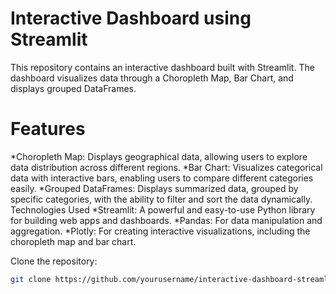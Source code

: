 # Interactive Dashboard using Streamlit
This repository contains an interactive dashboard built with Streamlit. The dashboard visualizes data through a Choropleth Map, Bar Chart, and displays grouped DataFrames.

# Features
*Choropleth Map: Displays geographical data, allowing users to explore data distribution across different regions.
*Bar Chart: Visualizes categorical data with interactive bars, enabling users to compare different categories easily.
*Grouped DataFrames: Displays summarized data, grouped by specific categories, with the ability to filter and sort the data dynamically.
Technologies Used
*Streamlit: A powerful and easy-to-use Python library for building web apps and dashboards.
*Pandas: For data manipulation and aggregation.
*Plotly: For creating interactive visualizations, including the choropleth map and bar chart.

Clone the repository:
```bash
git clone https://github.com/yourusername/interactive-dashboard-streamlit.git
```
